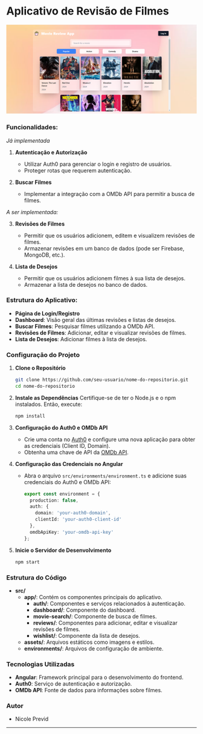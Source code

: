 # Aplicativo de Revisão de Filmes

[![Watch the video](https://raw.githubusercontent.com/nicoleprevid/movie-review-app/906032645baf8804a9fa074fccbb9b94b7486ae7/src/assets/Captura%20de%20tela%20.png?token=GHSAT0AAAAAAC4BMPOTUZONXFTCHIVC66CKZ3BTEMQ)](https://www.youtube.com/watch?v=GMVKyEcVBNo)
### Funcionalidades:

*Já implementada*

1. **Autenticação e Autorização**
   - Utilizar Auth0 para gerenciar o login e registro de usuários.
   - Proteger rotas que requerem autenticação.

2. **Buscar Filmes**
   - Implementar a integração com a OMDb API para permitir a busca de filmes.

*A ser implementada:*

3. **Revisões de Filmes**
   - Permitir que os usuários adicionem, editem e visualizem revisões de filmes.
   - Armazenar revisões em um banco de dados (pode ser Firebase, MongoDB, etc.).

4. **Lista de Desejos**
   - Permitir que os usuários adicionem filmes à sua lista de desejos.
   - Armazenar a lista de desejos no banco de dados.


### Estrutura do Aplicativo:

- **Página de Login/Registro**
- **Dashboard**: Visão geral das últimas revisões e listas de desejos.
- **Buscar Filmes**: Pesquisar filmes utilizando a OMDb API.
- **Revisões de Filmes**: Adicionar, editar e visualizar revisões de filmes.
- **Lista de Desejos**: Adicionar filmes à lista de desejos.

### Configuração do Projeto

1. **Clone o Repositório**
   ```sh
   git clone https://github.com/seu-usuario/nome-do-repositorio.git
   cd nome-do-repositorio
   ```

2. **Instale as Dependências**
   Certifique-se de ter o Node.js e o npm instalados. Então, execute:
   ```sh
   npm install
   ```

3. **Configuração do Auth0 e OMDb API**
   - Crie uma conta no [Auth0](https://auth0.com/) e configure uma nova aplicação para obter as credenciais (Client ID, Domain).
   - Obtenha uma chave de API da [OMDb API](http://www.omdbapi.com/apikey.aspx).

4. **Configuração das Credenciais no Angular**
   - Abra o arquivo `src/environments/environment.ts` e adicione suas credenciais do Auth0 e OMDb API:
     ```typescript
     export const environment = {
       production: false,
       auth: {
         domain: 'your-auth0-domain',
         clientId: 'your-auth0-client-id'
       },
       omdbApiKey: 'your-omdb-api-key'
     };
     ```

5. **Inicie o Servidor de Desenvolvimento**
   ```sh
   npm start
   ```

### Estrutura do Código

- **src/**
  - **app/**: Contém os componentes principais do aplicativo.
    - **auth/**: Componentes e serviços relacionados à autenticação.
    - **dashboard/**: Componente do dashboard.
    - **movie-search/**: Componente de busca de filmes.
    - **reviews/**: Componentes para adicionar, editar e visualizar revisões de filmes.
    - **wishlist/**: Componente da lista de desejos.
  - **assets/**: Arquivos estáticos como imagens e estilos.
  - **environments/**: Arquivos de configuração de ambiente.

### Tecnologias Utilizadas

- **Angular**: Framework principal para o desenvolvimento do frontend.
- **Auth0**: Serviço de autenticação e autorização.
- **OMDb API**: Fonte de dados para informações sobre filmes.

### Autor

- Nicole Previd
---

